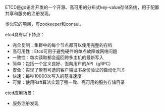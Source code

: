 ETCD是go语言开发的一个开源、高可用的分布式key-value存储系统，用于配置共享和服务的注册发现。

类似它的项目，有zookeeper和consul。

etcd具有以下特点：
-   完全复制：集群中的每个节点都可以使用完整的存档
-   高可用性：Etcd可用于避免硬件的单点故障或网络问题
-   一致性：每次读取都会返回跨多主机的最新写入
-   简单：包括一个定义良好、面向用户的API（gRPC）
-   安全：实现了带有可选的客户端证书身份验证的自动化TLS
-   快速：每秒10000次写入的基准速度
-   可靠：使用Raft算法实现了强一致、高可用的服务存储目录

etcd应用场景：
- 服务注册发现
